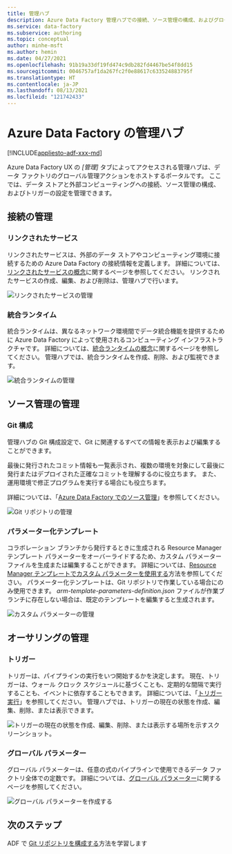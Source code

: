 ```yaml
---
title: 管理ハブ
description: Azure Data Factory 管理ハブでの接続、ソース管理の構成、およびグローバル作成のプロパティの管理
ms.service: data-factory
ms.subservice: authoring
ms.topic: conceptual
author: minhe-msft
ms.author: hemin
ms.date: 04/27/2021
ms.openlocfilehash: 91b19a33df19fd474c9db282fd4467be54f8dd15
ms.sourcegitcommit: 0046757af1da267fc2f0e88617c633524883795f
ms.translationtype: HT
ms.contentlocale: ja-JP
ms.lasthandoff: 08/13/2021
ms.locfileid: "121742433"
---
```

# <a name="management-hub-in-azure-data-factory"></a>Azure Data Factory の管理ハブ

[!INCLUDE[appliesto-adf-xxx-md](includes/appliesto-adf-xxx-md.md)]

Azure Data Factory UX の *[管理]* タブによってアクセスされる管理ハブは、データ ファクトリのグローバル管理アクションをホストするポータルです。 ここでは、データ ストアと外部コンピューティングへの接続、ソース管理の構成、およびトリガーの設定を管理できます。

## <a name="manage-connections"></a>接続の管理

### <a name="linked-services"></a>リンクされたサービス

リンクされたサービスは、外部のデータ ストアやコンピューティング環境に接続するための Azure Data Factory の接続情報を定義します。 詳細については、[リンクされたサービスの概念](concepts-linked-services.md)に関するページを参照してください。 リンクされたサービスの作成、編集、および削除は、管理ハブで行います。

![リンクされたサービスの管理](media/author-management-hub/management-hub-linked-services.png)

### <a name="integration-runtimes"></a>統合ランタイム

統合ランタイムは、異なるネットワーク環境間でデータ統合機能を提供するために Azure Data Factory によって使用されるコンピューティング インフラストラクチャです。 詳細については、[統合ランタイムの概念](concepts-integration-runtime.md)に関するページを参照してください。 管理ハブでは、統合ランタイムを作成、削除、および監視できます。

![統合ランタイムの管理](media/author-management-hub/management-hub-integration-runtime.png)

## <a name="manage-source-control"></a>ソース管理の管理

### <a name="git-configuration"></a>Git 構成

管理ハブの Git 構成設定で、Git に関連するすべての情報を表示および編集することができます。 

最後に発行されたコミット情報も一覧表示され、複数の環境を対象にして最後に発行またはデプロイされた正確なコミットを理解するのに役立ちます。 また、運用環境で修正プログラムを実行する場合にも役立ちます。

詳細については、「[Azure Data Factory でのソース管理](source-control.md)」を参照してください。

![Git リポジトリの管理](media/author-management-hub/management-hub-git.png)

### <a name="parameterization-template"></a>パラメーター化テンプレート

コラボレーション ブランチから発行するときに生成される Resource Manager テンプレート パラメーターをオーバーライドするため、カスタム パラメーター ファイルを生成または編集することができます。 詳細については、[Resource Manager テンプレートでカスタム パラメーターを使用する](continuous-integration-deployment.md#use-custom-parameters-with-the-resource-manager-template)方法を参照してください。 パラメーター化テンプレートは、Git リポジトリで作業している場合にのみ使用できます。 *arm-template-parameters-definition.json* ファイルが作業ブランチに存在しない場合は、既定のテンプレートを編集すると生成されます。

![カスタム パラメーターの管理](media/author-management-hub/management-hub-custom-parameters.png)

## <a name="manage-authoring"></a>オーサリングの管理

### <a name="triggers"></a>トリガー

トリガーは、パイプラインの実行をいつ開始するかを決定します。 現在、トリガーは、ウォール クロック スケジュールに基づくことも、定期的な間隔で実行することも、イベントに依存することもできます。 詳細については、「[トリガー実行](concepts-pipeline-execution-triggers.md#trigger-execution)」を参照してください。 管理ハブでは、トリガーの現在の状態を作成、編集、削除、または表示できます。

![トリガーの現在の状態を作成、編集、削除、または表示する場所を示すスクリーンショット。](media/author-management-hub/management-hub-triggers.png)

### <a name="global-parameters"></a>グローバル パラメーター

グローバル パラメーターは、任意の式のパイプラインで使用できるデータ ファクトリ全体での定数です。 詳細については、[グローバル パラメーター](author-global-parameters.md)に関するページを参照してください。

![グローバル パラメーターを作成する](media/author-global-parameters/create-global-parameter-3.png)

## <a name="next-steps"></a>次のステップ

ADF で [Git リポジトリを構成する](source-control.md)方法を学習します


